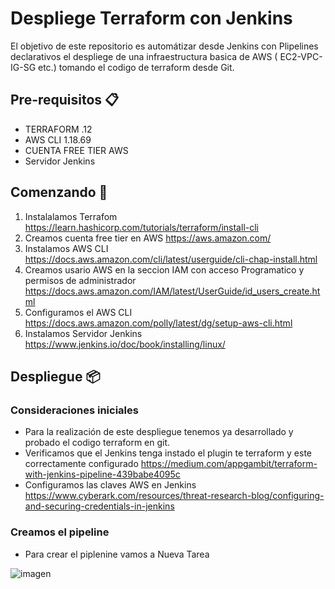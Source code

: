 # Despliege Terraform con Jenkins

El objetivo de este repositorio es automátizar desde Jenkins con Plipelines declarativos el despliege de una infraestructura basica de AWS ( EC2-VPC-IG-SG etc.) tomando el codigo de terraform desde Git.

## Pre-requisitos 📋

- TERRAFORM .12
- AWS CLI 1.18.69
- CUENTA FREE TIER AWS 
- Servidor Jenkins

## Comenzando 🚀

1) Instalalamos Terrafom https://learn.hashicorp.com/tutorials/terraform/install-cli
2) Creamos cuenta free tier en AWS  https://aws.amazon.com/
3) Instalamos AWS CLI https://docs.aws.amazon.com/cli/latest/userguide/cli-chap-install.html
4) Creamos usario AWS en la seccion IAM con acceso Programatico y permisos de administrador https://docs.aws.amazon.com/IAM/latest/UserGuide/id_users_create.html   
5) Configuramos el AWS CLI https://docs.aws.amazon.com/polly/latest/dg/setup-aws-cli.html
6) Instalamos Servidor Jenkins https://www.jenkins.io/doc/book/installing/linux/

## Despliegue 📦

### Consideraciones iniciales

- Para la realización de este despliegue tenemos ya desarrollado y probado el codigo terraform en git.
- Verificamos que el Jenkins tenga instado el plugin te terraform y este correctamente configurado https://medium.com/appgambit/terraform-with-jenkins-pipeline-439babe4095c
- Configuramos las claves AWS en Jenkins https://www.cyberark.com/resources/threat-research-blog/configuring-and-securing-credentials-in-jenkins

### Creamos el pipeline

- Para crear el piplenine vamos a Nueva Tarea

![imagen](https://user-images.githubusercontent.com/67485607/99402782-7c5d6d80-28c8-11eb-8305-f64c388394f4.png)







